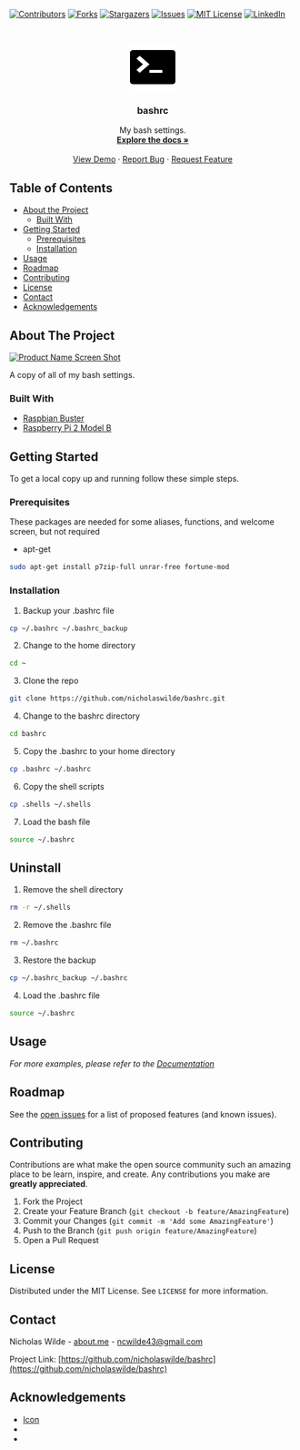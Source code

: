 <!--
*** Thanks for checking out this README Template. If you have a suggestion that would
*** make this better, please fork the repo and create a pull request or simply open
*** an issue with the tag "enhancement".
*** Thanks again! Now go create something AMAZING! :D
***
***
***
*** To avoid retyping too much info. Do a search and replace for the following:
*** github_username, repo, twitter_handle, email
-->





<!-- PROJECT SHIELDS -->
<!--
*** I'm using markdown "reference style" links for readability.
*** Reference links are enclosed in brackets [ ] instead of parentheses ( ).
*** See the bottom of this document for the declaration of the reference variables
*** for contributors-url, forks-url, etc. This is an optional, concise syntax you may use.
*** https://www.markdownguide.org/basic-syntax/#reference-style-links
-->
[![Contributors][contributors-shield]][contributors-url]
[![Forks][forks-shield]][forks-url]
[![Stargazers][stars-shield]][stars-url]
[![Issues][issues-shield]][issues-url]
[![MIT License][license-shield]][license-url]
[![LinkedIn][linkedin-shield]][linkedin-url]



<!-- PROJECT LOGO -->
<br />
<p align="center">
  <a href="https://github.com/nicholaswilde/bashrc/">
    <img src="images/logo.png" alt="Logo" width="80" height="80">
  </a>

  <h3 align="center">bashrc</h3>

  <p align="center">
    My bash settings.
    <br />
    <a href="https://github.com/nicholaswilde/bashrc/"><strong>Explore the docs »</strong></a>
    <br />
    <br />
    <a href="https://github.com/nicholaswilde/bashrc/">View Demo</a>
    ·
    <a href="https://github.com/nicholaswilde/bashrc/issues">Report Bug</a>
    ·
    <a href="https://github.com/nicholaswilde/bashrc/issues">Request Feature</a>
  </p>
</p>



<!-- TABLE OF CONTENTS -->
## Table of Contents

* [About the Project](#about-the-project)
  * [Built With](#built-with)
* [Getting Started](#getting-started)
  * [Prerequisites](#prerequisites)
  * [Installation](#installation)
* [Usage](#usage)
* [Roadmap](#roadmap)
* [Contributing](#contributing)
* [License](#license)
* [Contact](#contact)
* [Acknowledgements](#acknowledgements)



<!-- ABOUT THE PROJECT -->
## About The Project

[![Product Name Screen Shot][product-screenshot]](https://example.com)

A copy of all of my bash settings.


### Built With

* [Raspbian Buster](https://www.raspbian.org/)
* [Raspberry Pi 2 Model B](https://www.raspberrypi.org/products/raspberry-pi-2-model-b/)



<!-- GETTING STARTED -->
## Getting Started

To get a local copy up and running follow these simple steps.

### Prerequisites

These packages are needed for some aliases, functions, and welcome screen, but not required
* apt-get
```sh
sudo apt-get install p7zip-full unrar-free fortune-mod
```

### Installation

1. Backup your .bashrc file
```sh
cp ~/.bashrc ~/.bashrc_backup
```
2. Change to the home directory
```sh
cd ~
```
3. Clone the repo
```sh
git clone https://github.com/nicholaswilde/bashrc.git
```
4. Change to the bashrc directory
```sh
cd bashrc
```
5. Copy the .bashrc to your home directory
```sh
cp .bashrc ~/.bashrc
```
6. Copy the shell scripts
```sh
cp .shells ~/.shells
```
7. Load the bash file
```sh
source ~/.bashrc
```

## Uninstall

1. Remove the shell directory
```sh
rm -r ~/.shells
```
2. Remove the .bashrc file
```sh
rm ~/.bashrc
```
3. Restore the backup
```sh
cp ~/.bashrc_backup ~/.bashrc
```
4. Load the .bashrc file
```sh
source ~/.bashrc
```

<!-- USAGE EXAMPLES -->
## Usage



_For more examples, please refer to the [Documentation](https://example.com)_



<!-- ROADMAP -->
## Roadmap

See the [open issues](https://github.com/nicholaswilde/bashrc/issues) for a list of proposed features (and known issues).



<!-- CONTRIBUTING -->
## Contributing

Contributions are what make the open source community such an amazing place to be learn, inspire, and create. Any contributions you make are **greatly appreciated**.

1. Fork the Project
2. Create your Feature Branch (`git checkout -b feature/AmazingFeature`)
3. Commit your Changes (`git commit -m 'Add some AmazingFeature'`)
4. Push to the Branch (`git push origin feature/AmazingFeature`)
5. Open a Pull Request



<!-- LICENSE -->
## License

Distributed under the MIT License. See `LICENSE` for more information.



<!-- CONTACT -->
## Contact

Nicholas Wilde - [about.me](https://about.me/nicholas.wilde/) - ncwilde43@gmail.com

Project Link: [https://github.com/nicholaswilde/bashrc](https://github.com/nicholaswilde/bashrc)



<!-- ACKNOWLEDGEMENTS -->
## Acknowledgements

* [Icon](https://www.iconfinder.com/icons/298878/terminal_icon)
* []()
* []()





<!-- MARKDOWN LINKS & IMAGES -->
<!-- https://www.markdownguide.org/basic-syntax/#reference-style-links -->
[contributors-shield]: https://img.shields.io/github/contributors/nicholaswilde/bashrc.svg?style=flat-square
[contributors-url]: https://github.com/nicholaswilde/bashrc/graphs/contributors
[forks-shield]: https://img.shields.io/github/forks/nicholaswilde/bashrc.svg?style=flat-square
[forks-url]: https://github.com/nicholaswilde/bashrc/network/members
[stars-shield]: https://img.shields.io/github/stars/nicholaswilde/bashrc.svg?style=flat-square
[stars-url]: https://github.com/nicholaswilde/bashrc/stargazers
[issues-shield]: https://img.shields.io/github/issues/nicholaswilde/bashrc.svg?style=flat-square
[issues-url]: https://github.com/nicholaswilde/bashrc/issues
[license-shield]: https://img.shields.io/github/license/nicholaswilde/bashrc.svg?style=flat-square
[license-url]: https://github.com/nicholaswilde/bashrc/blob/master/LICENSE
[linkedin-shield]: https://img.shields.io/badge/-LinkedIn-black.svg?style=flat-square&logo=linkedin&colorB=555
[linkedin-url]: https://www.linkedin.com/in/nicholaswilde
[product-screenshot]: images/screenshot.png
